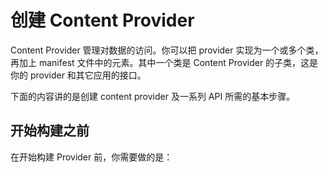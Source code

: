 # 创建 Content Provider
Content Provider 管理对数据的访问。你可以把 provider 实现为一个或多个类，再加上 manifest 文件中的元素。其中一个类是 
Content Provider 的子类，这是你的 provider 和其它应用的接口。

下面的内容讲的是创建 content provider 及一系列 API 所需的基本步骤。

## 开始构建之前

在开始构建 Provider 前，你需要做的是：
